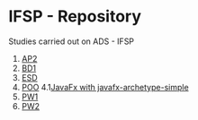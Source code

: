 # IFSP - Repository

Studies carried out on ADS - IFSP

1. [AP2](https://github.com/GJayme/AP2)
2. [BD1](https://github.com/GJayme/BD1)
3. [ESD](https://github.com/GJayme/ESD)
4. [POO](https://github.com/GJayme/POO)
  4.1[JavaFx with javafx-archetype-simple](https://github.com/GJayme/IFSP-JavaFx-POO-Modular)
5. [PW1](https://github.com/GJayme/PW1)
6. [PW2](https://github.com/GJayme/PW2)
